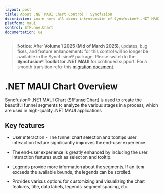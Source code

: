 ```yaml
---
layout: post
title: About .NET MAUI Chart Control | Syncfusion
description: Learn here all about introduction of Syncfusion® .NET MAUI Chart(SfFunnelChart) control with key features and more
platform: maui
control: SfFunnelChart
documentation: ug
---
```


> **Notice**: After **Volume 1 2025 (Mid of March 2025)**, updates, bug fixes, and feature enhancements for this control will no longer be available in the Syncfusion® package. Please switch to the **Syncfusion® Toolkit for .NET MAUI** for continued support. For a smooth transition refer this [migration document](https://help.syncfusion.com/maui-toolkit/migration).

# .NET MAUI Chart Overview

Syncfusion® .NET MAUI Chart (SfFunnelChart) is used to create the beautiful funnel segments to analyze the various stages in a process, which are used in high-quality .NET MAUI applications.
## Key features

* User interaction - The funnel chart selection and tooltips user interaction feature significantly improves the end-user experience.

* The end-user experience is greatly enhanced by including the user interaction features such as selection and tooltip.

* Legends provide more information about the segments. If an item exceeds the available bounds, the legends can be scrolled.

* Provides various options for customizing and visualizing the chart features, title, data labels, legends, segment spacing, etc.
